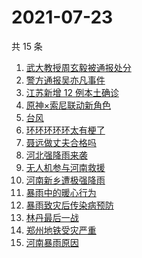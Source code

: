 # 2021-07-23

共 15 条

<!-- BEGIN ZHIHUSEARCH -->
<!-- 最后更新时间 Fri Jul 23 2021 12:10:06 GMT+0800 (China Standard Time) -->
1. [武大教授周玄毅被通报处分](https://www.zhihu.com/search?q=周玄毅)
1. [警方通报吴亦凡事件](https://www.zhihu.com/search?q=吴亦凡)
1. [江苏新增 12 例本土确诊](https://www.zhihu.com/search?q=南京疫情)
1. [原神×索尼联动新角色](https://www.zhihu.com/search?q=原神)
1. [台风](https://www.zhihu.com/search?q=台风)
1. [环环环环环太有梗了](https://www.zhihu.com/search?q=环环环环环)
1. [聂远做丈夫合格吗](https://www.zhihu.com/search?q=做家务的男人3)
1. [河北强降雨来袭](https://www.zhihu.com/search?q=河北暴雨)
1. [无人机参与河南救援](https://www.zhihu.com/search?q=翼龙无人机)
1. [河南新乡遭极强降雨](https://www.zhihu.com/search?q=豫北暴雨)
1. [暴雨中的暖心行为](https://www.zhihu.com/search?q=暖心行为)
1. [暴雨致灾后传染病预防](https://www.zhihu.com/search?q=暴雨后感染)
1. [林丹最后一战](https://www.zhihu.com/search?q=林丹最后一战)
1. [郑州地铁受灾严重](https://www.zhihu.com/search?q=郑州地铁)
1. [河南暴雨原因](https://www.zhihu.com/search?q=河南暴雨原因)
<!-- END ZHIHUSEARCH -->
